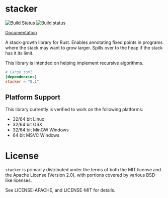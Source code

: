 # stacker

[![Build Status](https://travis-ci.org/alexcrichton/stacker.svg?branch=master)](https://travis-ci.org/alexcrichton/stacker)
[![Build status](https://ci.appveyor.com/api/projects/status/1yca9gp2bhe9h2by?svg=true)](https://ci.appveyor.com/project/alexcrichton/stacker)

[Documentation](http://alexcrichton.com/stacker)

A stack-growth library for Rust. Enables annotating fixed points in programs
where the stack may want to grow larger. Spills over to the heap if the stack
has it its limit.

This library is intended on helping implement recursive algorithms.

```toml
# Cargo.toml
[dependencies]
stacker = "0.1"
```

## Platform Support

This library currently is verified to work on the following platforms:

* 32/64 bit Linux
* 32/64 bit OSX
* 32/64 bit MinGW Windows
* 64 bit MSVC Windows

# License

`stacker` is primarily distributed under the terms of both the MIT license and
the Apache License (Version 2.0), with portions covered by various BSD-like
licenses.

See LICENSE-APACHE, and LICENSE-MIT for details.

